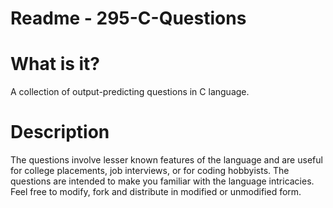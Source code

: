 Readme - 295-C-Questions
========================

What is it?
===========
A collection of output-predicting questions in C language.

Description
===========
The questions involve lesser known features of the language and are useful for college placements, job interviews, or for coding hobbyists. The questions are intended to make you familiar with the language intricacies.
Feel free to modify, fork and distribute in modified or unmodified form.
